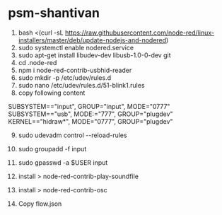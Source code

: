 # psm-shantivan

1) bash <(curl -sL https://raw.githubusercontent.com/node-red/linux-installers/master/deb/update-nodejs-and-nodered)
2) sudo systemctl enable nodered.service
3) sudo apt-get install libudev-dev libusb-1.0-0-dev git
4) cd .node-red
5) npm i node-red-contrib-usbhid-reader
6) sudo mkdir -p /etc/udev/rules.d
7) sudo nano /etc/udev/rules.d/51-blink1.rules
8) copy following content

SUBSYSTEM=="input", GROUP="input", MODE="0777"
SUBSYSTEM=="usb", MODE:="777", GROUP="plugdev"
KERNEL=="hidraw*", MODE="0777", GROUP="plugdev"

9) sudo udevadm control --reload-rules
10) sudo groupadd -f input
11) sudo gpasswd -a $USER input


12) install > node-red-contrib-play-soundfile
13) install > node-red-contrib-osc
14) Copy flow.json

